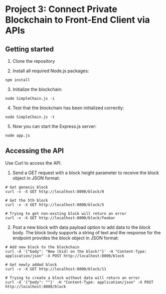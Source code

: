 # Project 3: Connect Private Blockchain to Front-End Client via APIs

## Getting started

1. Clone the repository

2. Install all required Node.js packages:

```
npm install
```

3. Initialize the blockchain:

```
node SimpleChain.js -i
```

4. Test that the blockchain has been initialized correctly:

```
node SimpleChain.js -t
```

5. Now you can start the Express.js server:

```
node app.js
```

## Accessing the API

Use Curl to access the API.

1. Send a GET request with a block height parameter to receive the block object in JSON format:

```
# Get genesis block
curl -v -X GET http://localhost:8000/block/0

# Get the 5th block
curl -v -X GET http://localhost:8000/block/5

# Trying to get non-exsting block will return an error
curl -v -X GET http://localhost:8000/block/foobar
```

2. Post a new block with data payload option to add data to the block body. The block body supports a string of text and the response for the endpoint provides the block object in JSON format:

```
# Add new block to the blockchain
curl -d '{"body": "New (kid) on the block!"}' -H "Content-Type: application/json" -X POST http://localhost:8000/block

# Get newly added block
curl -v -X GET http://localhost:8000/block/11

# Trying to create a block without data will return an error
curl -d '{"body": ""}' -H "Content-Type: application/json" -X POST http://localhost:8000/block
```
